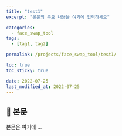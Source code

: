 ```yaml
---
title: "test1"
excerpt: "본문의 주요 내용을 여기에 입력하세요"

categories:
  - face_swap_tool
tags:
  - [tag1, tag2]

permalink: /projects/face_swap_tool/test1/

toc: true
toc_sticky: true

date: 2022-07-25
last_modified_at: 2022-07-25
---
```


## 🦥 본문

본문은 여기에 ...
